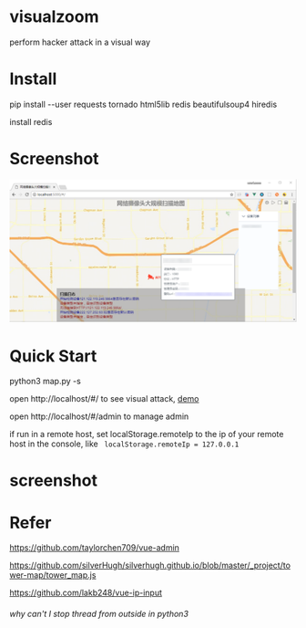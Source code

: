 # visualzoom
perform hacker attack in a visual way

# Install

pip install --user requests tornado html5lib redis beautifulsoup4 hiredis



install redis


# Screenshot

!["screenshot"](screenshot.png)


# Quick Start

python3 map.py -s



open http://localhost/#/ to see visual attack,
[demo](https://www.dropbox.com/s/aciikupk71b6kj3/demo.mp4?dl=0)


open http://localhost/#/admin to manage admin



if run in a remote host, set localStorage.remoteIp to the ip of your remote host in the console, like ` localStorage.remoteIp = 127.0.0.1`



# screenshot

# Refer

https://github.com/taylorchen709/vue-admin

https://github.com/silverHugh/silverhugh.github.io/blob/master/_project/tower-map/tower_map.js

https://github.com/lakb248/vue-ip-input



###### why can't I stop thread from outside in python3


